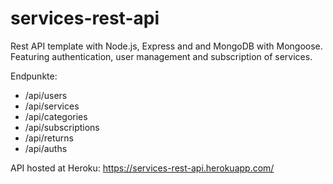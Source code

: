 # services-rest-api

Rest API template with Node.js, Express and and MongoDB with Mongoose. Featuring authentication, user management and subscription of services.

Endpunkte:

- /api/users
- /api/services
- /api/categories
- /api/subscriptions
- /api/returns
- /api/auths

API hosted at Heroku: https://services-rest-api.herokuapp.com/
